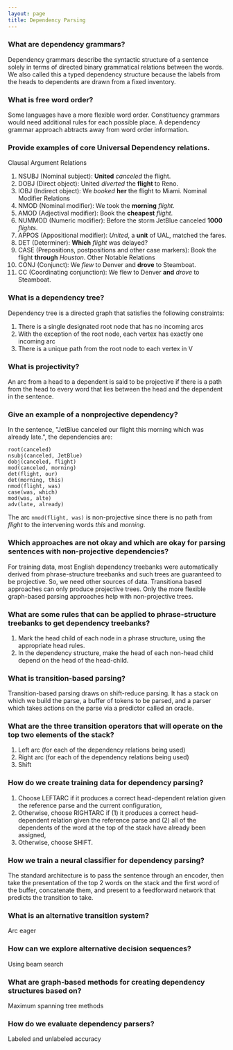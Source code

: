 ```yaml
---
layout: page
title: Dependency Parsing
---
```


### What are dependency grammars?
Dependency grammars describe the syntactic structure of a sentence solely in terms of directed binary grammatical relations between the words. We also called this a typed dependency structure because the labels from the heads to dependents are drawn from a fixed inventory.

### What is free word order?
Some languages have a more flexible word order. Constituency grammars would need additional rules for each possible place. A dependency grammar approach abtracts away from word order information.

### Provide examples of core Universal Dependency relations.
Clausal Argument Relations
1. NSUBJ (Nominal subject): **United** *canceled* the flight.
1. DOBJ (Direct object): United *diverted* the **flight** to Reno.
1. IOBJ (Indirect object): We *booked* **her** the flight to Miami.
Nominal Modifier Relations
1. NMOD (Nominal modifier): We took the **morning** *flight*.
1. AMOD (Adjectival modifier): Book the **cheapest** *flight*.
1. NUMMOD (Numeric modifier): Before the storm JetBlue canceled **1000** *flights*.
1. APPOS (Appositional modifier): *United*, a **unit** of UAL, matched the fares.
1. DET (Determiner): **Which** *flight* was delayed?
1. CASE (Prepositions, postpositions and other case markers): Book the flight **through** *Houston*.
Other Notable Relations
1. CONJ (Conjunct): We *flew* to Denver and **drove** to Steamboat.
1. CC (Coordinating conjunction): We flew to Denver **and** *drove* to Steamboat.

### What is a dependency tree?
Dependency tree is a directed graph that satisfies the following constraints:
1. There is a single designated root node that has no incoming arcs
1. With the exception of the root node, each vertex has exactly one incoming arc
1. There is a unique path from the root node to each vertex in V

### What is projectivity?
An arc from a head to a dependent is said to be projective if there is a path from the head to every word that lies between the head and the dependent in the sentence.

### Give an example of a nonprojective dependency?
In the sentence, "JetBlue canceled our flight this morning which was already late.", the dependencies are:
```
root(canceled)
nsubj(canceled, JetBlue)
dobj(canceled, flight)
mod(canceled, morning)
det(flight, our)
det(morning, this)
nmod(flight, was)
case(was, which)
mod(was, alte)
adv(late, already)
```

The arc `nmod(flight, was)` is non-projective since there is no path from *flight* to the intervening words *this* and *morning*.

### Which approaches are not okay and which are okay for parsing sentences with non-projective dependencies?
For training data, most English dependency treebanks were automatically derived from phrase-structure treebanks and such trees are guaranteed to be projective. So, we need other sources of data. Transitiona based approaches can only produce projective trees. Only the more flexible graph-based parsing approaches help with non-projective trees.

### What are some rules that can be applied to phrase-structure treebanks to get dependency treebanks?
1. Mark the head child of each node in a phrase structure, using the appropriate head rules.
1. In the dependency structure, make the head of each non-head child depend on the head of the head-child.

### What is transition-based parsing?
Transition-based parsing draws on shift-reduce parsing. It has a stack on which we build the parse, a buffer of tokens to be parsed, and a parser which takes actions on the parse via a predictor called an oracle.

### What are the three transition operators that will operate on the top two elements of the stack?
1. Left arc (for each of the dependency relations being used)
1. Right arc (for each of the dependency relations being used)
1. Shift

### How do we create training data for dependency parsing?
1. Choose LEFTARC if it produces a correct head-dependent relation given the reference parse and the current configuration,
1. Otherwise, choose RIGHTARC if (1) it produces a correct head-dependent relation given the reference parse and (2) all of the dependents of the word at the top of the stack have already been assigned,
1. Otherwise, choose SHIFT.

### How we train a neural classifier for dependency parsing?
The standard architecture is to pass the sentence through an encoder, then take the presentation of the top 2 words on the stack and the first word of the buffer, concatenate them, and present to a feedforward network that predicts the transition to take.

### What is an alternative transition system?
Arc eager

### How can we explore alternative decision sequences?
Using beam search

### What are graph-based methods for creating dependency structures based on?
Maximum spanning tree methods

### How do we evaluate dependency parsers?
Labeled and unlabeled accuracy